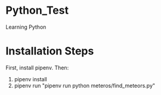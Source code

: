 # Python_Test
Learning Python

# Installation Steps

First, install pipenv.  Then:

1) pipenv install
2) pipenv run "pipenv run  python meteros/find_meteors.py"
